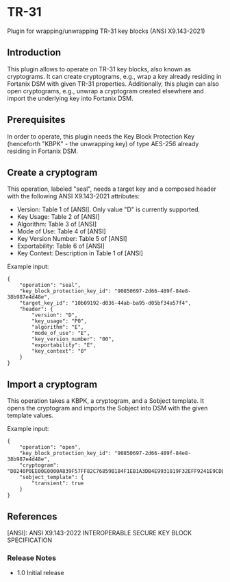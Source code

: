 # TR-31

Plugin for wrapping/unwrapping TR-31 key blocks (ANSI X9.143-2021)

## Introduction

This plugin allows to operate on TR-31 key blocks, also known as cryptograms.
It can create cryptograms, e.g., wrap a key already residing in Fortanix DSM
with given TR-31 properties. Additionally, this plugin can also open
cryptograms, e.g., unwrap a cryptogram created elsewhere and import the
underlying key into Fortanix DSM.

## Prerequisites

In order to operate, this plugin needs the Key Block Protection Key
(henceforth "KBPK" - the unwrapping key) of type AES-256 already residing in
Fortanix DSM.

## Create a cryptogram

This operation, labeled "seal", needs a target key and a composed header
with the following ANSI X9.143-2021 attributes:

- Version: Table 1 of [ANSI]. Only value "D" is currently supported.
- Key Usage: Table 2 of [ANSI]
- Algorithm: Table 3 of [ANSI]
- Mode of Use: Table 4 of [ANSI]
- Key Version Number: Table 5 of [ANSI]
- Exportability: Table 6 of [ANSI]
- Key Context: Description in Table 1 of [ANSI]

Example input:

```
{
    "operation": "seal",
    "key_block_protection_key_id": "90850697-2d66-489f-84e8-38b987e4d48e",
    "target_key_id": "10b09192-d036-44ab-ba95-d05bf34a57f4",
    "header": {
        "version": "D",
        "key_usage": "P0",
        "algorithm": "E",
        "mode_of_use": "E",
        "key_version_number": "00",
        "exportability": "E",
        "key_context": "0"
    }
}
```

## Import a cryptogram

This operation takes a KBPK, a cryptogram, and a Sobject template. It opens
the cryptogram and imports the Sobject into DSM with the given template
values.

Example input:

```
{
    "operation": "open",
    "key_block_protection_key_id": "90850697-2d66-489f-84e8-38b987e4d48e",
    "cryptogram": "D0240P0EE00E0000A839F57FF82C76859B184F1EB1A3DB4E9931819F32EFF9241E9CDB5DF2C0E122ACA0AF299E36EF2BB9D373B6D04A791C584C882EF57A7C060E4E1881C76213269568D0E77F1EE459395FBE5111A86F8E03E17D4FF7E8CFC00FB4B140E382DE6FB5F2DAF791C889A015090B9F331A1DAB",
    "sobject_template": {
        "transient": true
    }
}
```

## References

[ANSI]: ANSI X9.143-2022 INTEROPERABLE SECURE KEY BLOCK SPECIFICATION

### Release Notes

- 1.0 Initial release
